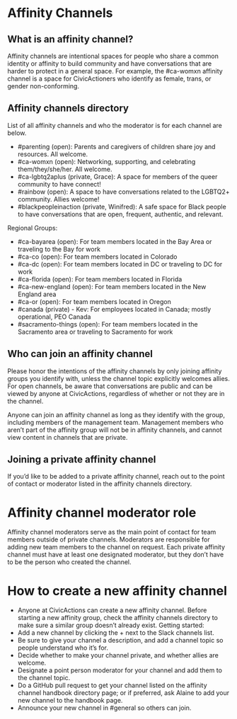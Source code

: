 # Affinity Channels

## What is an affinity channel?

Affinity channels are intentional spaces for people who share a common identity or affinity to build community and have conversations that are harder to protect in a general space. For example, the #ca-womxn affinity channel is a space for CivicActioners who identify as female, trans, or gender non-conforming.

## Affinity channels directory

List of all affinity channels and who the moderator is for each channel are below.

- #parenting (open): Parents and caregivers of children share joy and resources. All welcome.
- #ca-womxn (open): Networking, supporting, and celebrating them/they/she/her. All welcome.
- #ca-lgbtq2aplus (private, Grace): A space for members of the queer community to have connect!
- #rainbow (open): A space to have conversations related to the LGBTQ2+ community. Allies welcome!
- #blackpeopleinaction (private, Winifred): A safe space for Black people to have conversations that are open, frequent, authentic, and relevant.

Regional Groups:

- #ca-bayarea (open): For team members located in the Bay Area or traveling to the Bay for work
- #ca-co (open): For team members located in Colorado
- #ca-dc (open): For team members located in DC or traveling to DC for work
- #ca-florida (open): For team members located in Florida
- #ca-new-england (open): For team members located in the New England area
- #ca-or (open): For team members located in Oregon
- #canada (private) - Kev: For employees located in Canada; mostly operational, PEO Canada
- #sacramento-things (open): For team members located in the Sacramento area or traveling to Sacramento for work

## Who can join an affinity channel

Please honor the intentions of the affinity channels by only joining affinity groups you identify with, unless the channel topic explicitly welcomes allies. For open channels, be aware that conversations are public and can be viewed by anyone at CivicActions, regardless of whether or not they are in the channel.

Anyone can join an affinity channel as long as they identify with the group, including members of the management team. Management members who aren’t part of the affinity group will not be in affinity channels, and cannot view content in channels that are private.

## Joining a private affinity channel

If you’d like to be added to a private affinity channel, reach out to the point of contact or moderator listed in the affinity channels directory.

# Affinity channel moderator role

Affinity channel moderators serve as the main point of contact for team members outside of private channels. Moderators are responsible for adding new team members to the channel on request. Each private affinity channel must have at least one designated moderator, but they don’t have to be the person who created the channel.

# How to create a new affinity channel

- Anyone at CivicActions can create a new affinity channel. Before starting a new affinity group, check the affinity channels directory to make sure a similar group doesn’t already exist.
  Getting started:
- Add a new channel by clicking the + next to the Slack channels list.
- Be sure to give your channel a description, and add a channel topic so people understand who it’s for.
- Decide whether to make your channel private, and whether allies are welcome.
- Designate a point person moderator for your channel and add them to the channel topic.
- Do a GitHub pull request to get your channel listed on the affinity channel handbook directory page; or if preferred, ask Alaine to add your new channel to the handbook page.
- Announce your new channel in #general so others can join.
